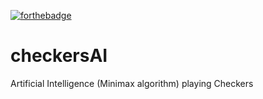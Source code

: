 [![forthebadge](https://forthebadge.com/images/badges/made-with-python.svg)](https://forthebadge.com)
# checkersAI
Artificial Intelligence (Minimax algorithm) playing Checkers

